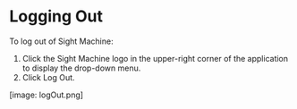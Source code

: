 # Logging Out
 To log out of Sight Machine:
 1. Click the Sight Machine logo in the upper-right corner of the application to display the drop-down menu.
 2. Click Log Out.

[image: logOut.png]